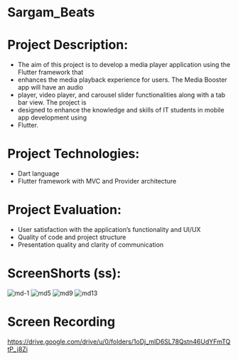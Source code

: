 # Sargam_Beats
# Project Description:
- The aim of this project is to develop a media player application using the Flutter framework that
- enhances the media playback experience for users. The Media Booster app will have an audio
- player, video player, and carousel slider functionalities along with a tab bar view. The project is
- designed to enhance the knowledge and skills of IT students in mobile app development using
- Flutter.
# Project Technologies:
- Dart language
- Flutter framework with MVC and Provider architecture
# Project Evaluation:
- User satisfaction with the application’s functionality and UI/UX
- Quality of code and project structure
- Presentation quality and clarity of communication
# ScreenShorts (ss):
<img src>![md-1](https://github.com/dipak2005/Sargam_Beats/assets/143473007/047af967-e5e0-42a3-8838-d92c4e2b522d)
<img src>![md5](https://github.com/dipak2005/Sargam_Beats/assets/143473007/381da34b-326f-4a54-95d0-9c2987b21fd5)
<img src>![md9](https://github.com/dipak2005/Sargam_Beats/assets/143473007/cea7eda5-2ccb-4950-8c7c-32d325d3b007)
<img src>![md13](https://github.com/dipak2005/Sargam_Beats/assets/143473007/e03f1444-553c-4e24-9390-fa70e8440b9d)
# Screen Recording
https://drive.google.com/drive/u/0/folders/1oDj_mID6SL78Qstn46UdYFmTQtP_j8Zi




